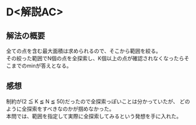 # D<解説AC>
## 解法の概要
全ての点を含む最大面積は求められるので、そこから範囲を絞る。  
その絞った範囲でN個の点を全探索し、K個以上の点が確認されなくなったらそこまでのminが答えとなる。

## 感想
制約が(2 ≦ K ≦ N ≦ 50)だったので全探索っぽいことは分かっていたが、
どのように全探索をすべきなのかが掴めなかった。  
本問では、範囲を指定して実際に全探索してみるという発想を手に入れた。
